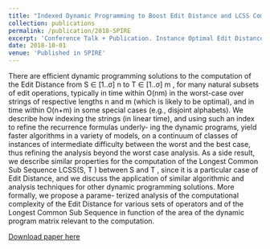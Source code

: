 ```yaml
---
title: "Indexed Dynamic Programming to Boost Edit Distance and LCSS Computation"
collection: publications
permalink: /publication/2018-SPIRE
excerpt: 'Conference Talk + Publication. Instance Optimal Edit Distance Algorithm under swap, insert and delete operations.'
date: 2018-10-01
venue: 'Published in SPIRE'
---
```

There are efficient dynamic programming solutions to the
computation of the Edit Distance from S ∈ [1..σ] n to T ∈ [1..σ] m , for
many natural subsets of edit operations, typically in time within O(nm)
in the worst-case over strings of respective lengths n and m (which is
likely to be optimal), and in time within O(n+m) in some special cases
(e.g., disjoint alphabets). We describe how indexing the strings (in linear
time), and using such an index to refine the recurrence formulas underly-
ing the dynamic programs, yield faster algorithms in a variety of models,
on a continuum of classes of instances of intermediate difficulty between
the worst and the best case, thus refining the analysis beyond the worst
case analysis. As a side result, we describe similar properties for the
computation of the Longest Common Sub Sequence LCSS(S, T ) between
S and T , since it is a particular case of Edit Distance, and we discuss
the application of similar algorithmic and analysis techniques for other
dynamic programming solutions. More formally, we propose a parame-
terized analysis of the computational complexity of the Edit Distance
for various sets of operators and of the Longest Common Sub Sequence
in function of the area of the dynamic program matrix relevant to the
computation.

[Download paper here](http://localhost:4000/files/spire2018.pdf)